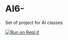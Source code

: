 # AI6-
Set of project for AI classes


[![Run on Repl.it](https://repl.it/badge/github/abiolaah/AI6-)](https://repl.it/github/abiolaah/AI6-)